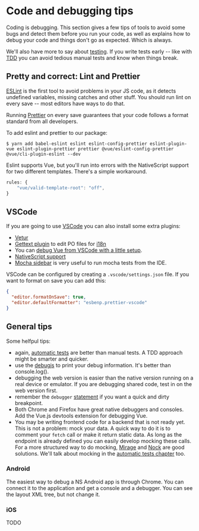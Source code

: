 # Code and debugging tips

Coding is debugging. This section gives a few tips of tools to avoid some bugs and detect them before you run your code, as well as explains how to debug your code and things don't go as expected. Which is always.

We'll also have more to say about [testing](./tests.md). If you write tests early -- like with [TDD](https://en.wikipedia.org/wiki/Test-driven_development) you can avoid tedious manual tests and know when things break.

## Pretty and correct: Lint and Prettier

[ESLint](https://eslint.org/) is the first tool to avoid problems in your JS code, as it detects undefined variables, missing catches and other stuff. You should run lint on every save -- most editors have ways to do that.

Running [Prettier](https://prettier.io/) on every save guarantees that your code follows a format standard from all developers.

To add eslint and prettier to our package:

```shell
$ yarn add babel-eslint eslint eslint-config-prettier eslint-plugin-vue eslint-plugin-prettier prettier @vue/eslint-config-prettier @vue/cli-plugin-eslint --dev
```

Eslint supports Vue, but you'll run into errors with the NativeScript support for two different templates. There's a simple workaround.

```js
rules: {
    "vue/valid-template-root": "off",
}
```

## VSCode

If you are going to use [VSCode](https://code.visualstudio.com/) you can also install some extra plugins:

- [Vetur](https://vuejs.github.io/vetur/)
- [Gettext plugin](https://marketplace.visualstudio.com/items?itemName=mrorz.language-gettext) to edit PO files for [i18n](./i18n.md)
- You can [debug Vue from VSCode with a little setup](https://vuejs.org/v2/cookbook/debugging-in-vscode.html).
- [NativeScript support](https://marketplace.visualstudio.com/items?itemName=NativeScript.nativescript)
- [Mocha sidebar](https://marketplace.visualstudio.com/items?itemName=maty.vscode-mocha-sidebar) is very useful to run mocha tests from the IDE.

VSCode can be configured by creating a `.vscode/settings.json` file. If you want to format on save you can add this:

```json
{
  "editor.formatOnSave": true,
  "editor.defaultFormatter": "esbenp.prettier-vscode"
}
```

## General tips

Some helfpul tips:

- again, [automatic tests](./testing.md) are better than manual tests. A TDD approach might be smarter and quicker.
- use the [debugjs](https://github.com/visionmedia/debug) to print your debug information. It's better than console.log().
- debugging the web version is easier than the native version running on a real device or emulator. If you are debugging shared code, test in on the web version first.
- remember the `debugger` [statement](https://developer.mozilla.org/en-US/docs/Web/JavaScript/Reference/Statements/debugger) if you want a quick and dirty breakpoint.
- Both Chrome and Firefox have great native debuggers and consoles. Add the Vue.js devtools extension for debugging Vue.
- You may be writing frontend code for a backend that is not ready yet. This is not a problem: mock your data. A quick way to do it is to comment your `fetch` call or make it return static data. As long as the endpoint is already defined you can easily develop mocking these calls. For a more structured way to do mocking, [Mirage](https://miragejs.com/) and [Nock](https://github.com/nock/nock) are good solutions. We'll talk about mocking in the [automatic tests chapter](./testing.md) too.

### Android

The easiest way to debug a NS Android app is through Chrome. You can connect it to the application and get a console and a debugger. You can see the layout XML tree, but not change it.

### iOS

TODO
